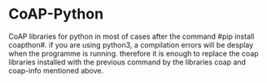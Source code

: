 # CoAP-Python
CoAP libraries for python 
in most of cases after the command #pip install coapthon#.
if you are using python3, a compilation errors will be desplay when the programme is running.
therefore it is enough to replace the coap libraries installed with the previous command 
by the libraries coap and coap-info mentioned above.
